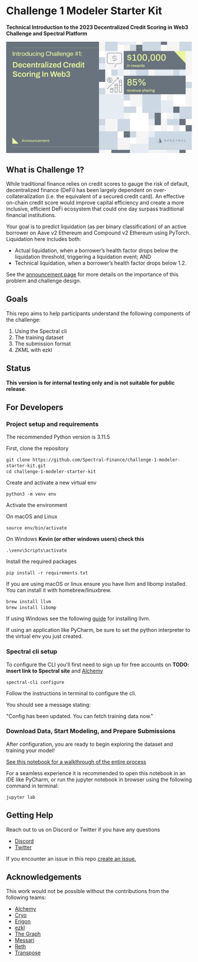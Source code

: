 # Challenge 1 Modeler Starter Kit
**Technical Introduction to the 2023 Decentralized Credit Scoring in Web3 Challenge and Spectral Platform** 

![](./assets/challenge-1-hero.png)


## What is Challenge 1?

While traditional finance relies on credit scores to gauge the risk of default, decentralized finance (DeFi) has been largely dependent on over-collateralization (i.e. the equivalent of a secured credit card). An effective on-chain credit score would improve capital efficiency and create a more inclusive, efficient DeFi ecosystem that could one day surpass traditional financial institutions.

Your goal is to predict liquidation (as per binary classification) of an active borrower on Aave v2 Ethereum and Compound v2 Ethereum using PyTorch. Liquidation here includes both:

* Actual liquidation, when a borrower’s health factor drops below the liquidation threshold, triggering a liquidation event; AND
* Technical liquidation, when a borrower’s health factor drops below 1.2.


See the [announcement page](https://blog.spectral.finance/challenge-1-credit-scoring-web3/) for more details on the importance of this problem and challenge design.

## Goals
This repo aims to help participants understand the following components of the challenge:
1. Using the Spectral cli
2. The training dataset
3. The submission format
4. ZKML with ezkl


## Status

**This version is for internal testing only and is not suitable for public release.** 



## For Developers


### Project setup and requirements
The recommended Python version is 3.11.5

First, clone the repository
```
git clone https://github.com/Spectral-Finance/challenge-1-modeler-starter-kit.git
cd challenge-1-modeler-starter-kit
```

Create and activate a new virtual env
```
python3 -m venv env
```

Activate the environment

On macOS and Linux
```
source env/bin/activate
```

On Windows **Kevin (or other windows users) check this**
```
.\venv\Scripts\activate
```

Install the required packages
```
pip install -r requirements.txt
```

If you are using macOS or linux ensure you have llvm and libomp installed. You can install it with homebrew/linuxbrew.
```
brew install llvm
brew install libomp
```
If using Windows see the following [guide](https://llvm.org/docs/GettingStartedVS.html) for installing llvm.




If using an application like PyCharm, be sure to set the python interpreter to the virtual env you just created.

### Spectral cli setup

To configure the CLI you'll first need to sign up for free accounts on **TODO: insert link to Spectral site** and [Alchemy](https://www.alchemy.com/?ref=github.spectral.finance)

```
spectral-cli configure
```
Follow the instructions in terminal to configure the cli.


You should see a message stating:

"Config has been updated. You can fetch training data now."



### Download Data, Start Modeling, and Prepare Submissions

After configuration, you are ready to begin exploring the dataset and training your model!

[See this notebook for a walkthrough of the entire process](./modeler_starter_kit.ipynb)

For a seamless experience it is recommended to open this notebook in an IDE like PyCharm,
or run the jupyter notebook in browser using the following command in terminal:
```
jupyter lab
```

## Getting Help
Reach out to us on Discord or Twitter if you have any questions
* [Discord](https://discord.com/invite/Vqwhxva7Y2)
* [Twitter](https://twitter.com/SpectralFi)

If you encounter an issue in this repo [create an issue.](https://github.com/Spectral-Finance/challenge-1-modeler-starter-kit/issues/new)



## Acknowledgements
This work would not be possible without the contributions from the following teams:
* [Alchemy](https://www.alchemy.com/?ref=github.spectral.finance)
* [Cryo](https://github.com/paradigmxyz/cryo?ref=github.spectral.finance)
* [Erigon](https://erigon.ch/?ref=github.spectral.finance)
* [ezkl](https://github.com/zkonduit/ezkl?ref=github.spectral.finance)
* [The Graph](https://thegraph.com/?ref=github.spectral.finance)
* [Messari](https://subgraphs.messari.io/?ref=github.spectral.finance)
* [Reth](https://github.com/paradigmxyz/reth?ref=github.spectral.finance)
* [Transpose](https://www.transpose.io/?ref=github.spectral.finance)